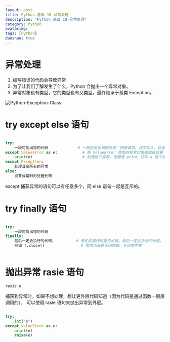 ```yaml
---
layout: post
title: Python 基础 10-异常处理
description: "Python 基础 10-异常处理"
category: Python
avatarimg:
tags: [Python]
duoshuo: true
---
```


# 异常处理

1. 编写错误的代码会导致异常
2. 为了让我们了解发生了什么，Python 会抛出一个异常对象。
3. 异常对象也有类型，它的类型也有父类型，最终继承于基类 Exception。

![Python-Exception-Class](http://jaminzhang.github.io/images/Python/Python-Exception-Class.png)  

# try except else 语句

```python

try:
    一段可能出错的代码             # 一般容易出错的场景：网络请求、读写写入、处理与外部系统的交互
except ValueError as e:           # 把 ValueError 类型的异常对象赋值给变量 e
    print(e)                      # 处理这个异常，当使用 print 打印 e 这个异常对象时，e 这个变量变成字符串，包含描述信息
except Exception:
    处理其余所有的异常
else:
    没有异常时的处理代码

```    

except 捕获异常的语句可以有任意多个，同 else 语句一起是互斥的。


# try finally 语句

```python

try:
    一段可能出错的代码
finally:
    最后一定会执行的代码，         # 无论前面代码是否出错，最后一定会执行的代码，
    例如 f.close()                # 常用场景是关闭网络、关闭文件等
    

```    

# 抛出异常 rasie 语句

`rasie e`

捕获到异常时，如果不想处理，想让更外层代码知道（因为代码是通过函数一层层调用的），
可以使用 rasie 语句来抛出异常到外层。

```python

try:
    int("a")
except ValueError as e:
    print(e)
    raise(e)

```    
